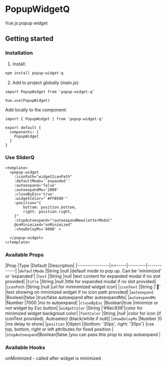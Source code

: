 
# PopupWidgetQ

Vue.js popup widget

## Getting started

### Installation

1. Install:

```bash
npm install popup-widget-q

```

2. Add to project globally (main.js):

```vue
import PopupWidget from 'popup-widget-q'

Vue.use(PopupWidget)

```

Add locally to the component:

```vue
import { PopupWidget } from 'popup-widget-q'

export default {
  components: {
    PopupWidget
  }
}

```


### Use SliderQ

```vue
<template>
  <popup-widget
    :iconPath="widgetIconPath"
    :defaultMode='`expanded`'
    :autoexpand='false'
    :autoexpandMs='2000'
    :closeByEsc='true'
    :widgetColor="`#FFB500`"
    :position="{
        bottom: position.bottom,
        right: position.right,
    }"
    :stopAutoexpand="!autoexpandNewsletterModal"
    @onMinimized="onMinimized"
    :showDelayMs='8000' >

  </popup-widget>
</template>

```
### Available Props

|Prop            |Type |Default |Description|
|----------------|==-----|---------|------------|
|`defaultMode`   |String |null     |default mode to pop up. Can be 'minimized' or 'expanded'|
|`text`          |String |null     |text content for expanded modal if no slot provided|
|`title`         |String |null     |title for expanded modal if no slot provided|
|`iconPath`      |String |null     |url for mimnimized widget icon|
|`iconText`      |String |'🎁'     |text showing on minimized widget if no icon path provided|
|`autoexpand`    |Boolean|false    |true/false autoexpand after autoexpandMs|
|`autoexpandMs`  |Number |7000     |ms to autoexpand|
|`closeByEsc`    |Boolean|true     |minimize or not widget by Esc button|
|`widgetColor`   |String |'#9ec939'|color for minimized widget backgroud color|
|`fontColor`     |String |null     |color for icon (if iconText provided). Autoselect (black/white if null)|
|`showDelayMs`   |Number |0        |ms delay to show|
|`position`      |Object |{bottom: '30px', right: '30px'}  |css top, bottom, right or left attributes for fixed position |
|`stopAutoexpand`|Boolean|false    |you can pass this prop to stop autoexpand |


### Available Hooks
onMinimized - called after widget is minimized